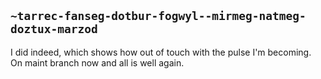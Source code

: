 ## `~tarrec-fanseg-dotbur-fogwyl--mirmeg-natmeg-doztux-marzod`
I did indeed, which shows how out of touch with the pulse I'm becoming. On maint branch now and all is well again.